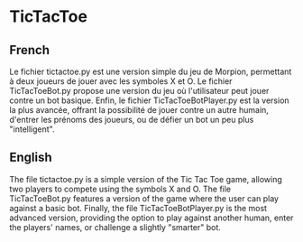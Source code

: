 # TicTacToe
## French
Le fichier tictactoe.py est une version simple du jeu de Morpion, permettant à deux joueurs de jouer avec les symboles X et O. Le fichier TicTacToeBot.py propose une version du jeu où l'utilisateur peut jouer contre un bot basique. Enfin, le fichier TicTacToeBotPlayer.py est la version la plus avancée, offrant la possibilité de jouer contre un autre humain, d'entrer les prénoms des joueurs, ou de défier un bot un peu plus "intelligent".
## English
The file tictactoe.py is a simple version of the Tic Tac Toe game, allowing two players to compete using the symbols X and O. The file TicTacToeBot.py features a version of the game where the user can play against a basic bot. Finally, the file TicTacToeBotPlayer.py is the most advanced version, providing the option to play against another human, enter the players' names, or challenge a slightly "smarter" bot.